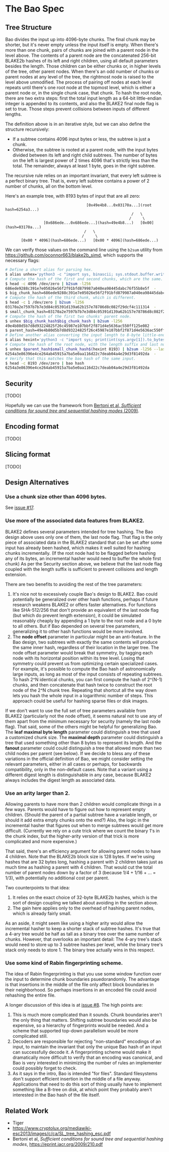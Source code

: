 # The Bao Spec

## Tree Structure

Bao divides the input up into 4096-byte chunks. The final chunk may be shorter,
but it's never empty unless the input itself is empty. When there's more than
one chunk, pairs of chunks are joined with a parent node in the level above.
The contents of a parent node are the concatenated 256-bit BLAKE2b hashes of
its left and right children, using all default parameters besides the length.
Those children can be either chunks or, in higher levels of the tree, other
parent nodes. When there's an odd number of chunks or parent nodes at any level
of the tree, the rightmost node is raised to the level above unmodified. The
process of pairing off nodes at each level repeats until there's one root node
at the topmost level, which is either a parent node or, in the single chunk
case, that chunk. To hash the root node, there are two extra steps: first the
total input length as a 64-bit little-endian integer is appended to its
contents, and also the BLAKE2 final node flag is set to true. Those steps
prevent collisions between inputs of different lengths.

The definition above is in an iterative style, but we can also define the
structure recursively:

- If a subtree contains 4096 input bytes or less, the subtree is just a chunk.
- Otherwise, the subtree is rooted at a parent node, with the input bytes
  divided between its left and right child subtrees. The number of bytes on the
  left is largest power of 2 times 4096 that's strictly less than the total.
  The remainder, always at least 1 byte, goes in the right subtree.

The recursive rule relies on an important invariant, that every left subtree is
a perfect binary tree. That is, every left subtree contains a power of 2 number
of chunks, all on the bottom level.

Here's an example tree, with 8193 bytes of input that are all zero:

```
                                    [0x49e4b8...0x03170a...](root hash=6254a3...)
                                                        /   \
                                                       /     \
                 [0x686ede...0x686ede...](hash=49e4b8...)   [0x00](hash=03170a...)
                                   /   \
                                  /     \
       [0x00 * 4096](hash=686ede...)   [0x00 * 4096](hash=686ede...)
```

We can verify those values on the command line using the `b2sum` utility from
https://github.com/oconnor663/blake2b_simd, which supports the necessary flags:

```bash
# Define a short alias for parsing hex.
$ alias unhex='python3 -c "import sys, binascii; sys.stdout.buffer.write(binascii.unhexlify(sys.argv[1]))"'
# Compute the hash of the first and second chunks, which are the same.
$ head -c 4096 /dev/zero | b2sum -l256
686ede9288c391e7e05026e56f2f91bfd879987a040ea98445dabc76f55b8e5f  -
$ big_chunk_hash=686ede9288c391e7e05026e56f2f91bfd879987a040ea98445dabc76f55b8e5f
# Compute the hash of the third chunk, which is different.
$ head -c 1 /dev/zero | b2sum -l256
03170a2e7597b7b7e3d84c05391d139a62b157e78786d8c082f29dcf4c111314  -
$ small_chunk_hash=03170a2e7597b7b7e3d84c05391d139a62b157e78786d8c082f29dcf4c111314
# Compute the hash of the first two chunks' parent node.
$ unhex $big_chunk_hash$big_chunk_hash | b2sum -l256
49e4b80d5b7d8d93224825f26c45987e107bbf2f871d4e5636ac550ff125e082  -
$ parent_hash=49e4b80d5b7d8d93224825f26c45987e107bbf2f871d4e5636ac550ff125e082
# Define another alias converting the input length to 8-byte little-endian hex.
$ alias hexint='python3 -c "import sys; print(int(sys.argv[1]).to_bytes(8, \"little\").hex())"'
# Compute the hash of the root node, with the length suffix and last node flag.
$ unhex $parent_hash$small_chunk_hash$(hexint 8193) | b2sum -l256 --last-node
6254a3e86396e4ce264ab45915a7ba5e0aa116d22c7deab04a4e29d3f81492da  -
# Verify that this matches the bao hash of the same input.
$ head -c 8193 /dev/zero | bao hash
6254a3e86396e4ce264ab45915a7ba5e0aa116d22c7deab04a4e29d3f81492da
```

## Security

[TODO]

Hopefully we can use the framework from [Bertoni et al, *Sufficient conditions
for sound tree and sequential hashing modes*
(2009)](https://eprint.iacr.org/2009/210.pdf).

## Encoding format

[TODO]

## Slicing format

[TODO]
## Design Alternatives

### Use a chunk size other than 4096 bytes.

See [issue #17](https://github.com/oconnor663/bao/issues/17).

### Use more of the associated data features from BLAKE2.

BLAKE2 defines several parameters intended for tree hashing. The Bao design
above uses only one of them, the last node flag. That flag is the only piece of
associated data in the BLAKE2 standard that can be set after some input has
already been hashed, which makes it well suited for hashing chunks
incrementally. (If the root node had to be flagged before hashing any of its
bytes, an incremental hasher would need to buffer the whole first chunk) As per
the Security section above, we believe that the last node flag coupled with the
length suffix is sufficient to prevent collisions and length extension.

There are two benefits to avoiding the rest of the tree parameters:

1. It's nice not to excessively couple Bao's design to BLAKE2. Bao could
   potentially be generalized over other hash functions, perhaps if future
   research weakens BLAKE2 or offers faster alternatives. For functions like
   SHA-512/256 that don't provide an equivalent of the last node flag (but
   which do prevent length extension), it could be simulated reasonably cheaply
   by appending a 1 byte to the root node and a 0 byte to all others. But if
   Bao depended on several tree parameters, generalizing it to other hash
   functions would be more involved.
2. The **node offset** parameter in particular might be an anti-feature. In the
   Bao design, two subtrees with exactly the same contents will produce the
   same inner hash, regardless of their location in the larger tree. The node
   offset parameter would break that symmetry, by tagging each node with its
   horizontal position within its tree level. Losing that symmetry could
   prevent us from optimizing certain specialized cases. For example, it's
   possible to compute the Bao hash of astronomically large inputs, as long as
   most of the input consists of repeating subtrees. To hash 2^N identical
   chunks, you can first compute the hash of 2^(N-1) chunks, and then
   concatenate that hash twice to construct the root node of the 2^N chunk
   tree. Repeating that shortcut all the way down lets you hash the whole input
   in a logarithmic number of steps. This approach could be useful for hashing
   sparse files or disk images.

If we don't want to use the full set of tree parameters available from BLAKE2
(particularly not the node offset), it seems natural not to use any of them
apart from the minimum necessary for security (namely the last node flag). That
said, some of the others might be helpful for generalizing Bao. The **leaf
maximal byte length** parameter could distinguish a tree that used a customized
chunk size. The **maximal depth** parameter could distinguish a tree that used
something other than 8 bytes to represent its length. And the **fanout**
parameter could could distinguish a tree that allowed more than two child nodes
per parent (see below). If we decide to bless any of these variations in the
official definition of Bao, we might consider setting the relevant parameters,
either in all cases or perhaps, for backwards compatibility, only in the
non-default cases. Note that a variant using a different digest length is
distinguishable in any case, because BLAKE2 always includes the digest length
as associated data.

### Use an arity larger than 2.

Allowing parents to have more than 2 children would complicate things in a few
ways. Parents would have to figure out how to represent empty children. (Should
the parent of a partial subtree have a variable length, or should it add extra
empty chunks onto the end?) Also, the logic in the incremental hasher that
figures out when to merge subtrees would get more difficult. (Currently we rely
on a cute trick where we count the binary 1's in the chunk index, but the
higher-arity version of that trick is more complicated and more expensive.)

That said, there's an efficiency argument for allowing parent nodes to have 4
children. Note that the BLAKE2b block size is 128 bytes. If we're using hashes
that are 32 bytes long, hashing a parent with 2 children takes just as much
time as hashing a parent with 4 children. That would cut the total number of
parent nodes down by a factor of 3 (because 1/4 + 1/16 + ... = 1/3), with
potentially no additional cost per parent.

Two counterpoints to that idea:

1. It relies on the exact choice of 32-byte BLAKE2b hashes, which is the sort
   of design coupling we talked about avoiding in the section above.
2. The gain here applies only to the overhead of hashing parent nodes, which is
   already fairly small.

As an aside, it might seem like using a higher arity would allow the
incremental hasher to keep a shorter stack of subtree hashes. It's true that a
4-ary tree would be half as tall as a binary tree over the same number of
chunks. However, that overlooks an important detail: The 4-ary tree's stack
would need to store up to 3 subtree hashes per level, while the binary tree's
stack only needs to store 1. The binary tree actually wins in this respect.

### Use some kind of Rabin fingerprinting scheme.

The idea of Rabin fingerprinting is that you use some window function over the
input to determine chunk boundaries psuedorandomly. The advantage is that
insertions in the middle of the file only affect block boundaries in their
neighborhood. So perhaps insertions in an encoded file could avoid rehashing
the entire file.

A longer discussion of this idea is at [issue #8](https://github.com/oconnor663/bao/issues/8).
The high points are:

1. This is much more complicated than it sounds. Chunk boundaries aren't the
   only thing that matters. Shifting subtree boundaries would also be
   expensive, so a hierarchy of fingerprints would be needed. And a scheme that
   supported top-down parallelism would be more complicated still.
2. Decoders are responsible for rejecting "non-standard" encodings of an input,
   to maintain the invariant that only the unique Bao hash of an input can
   successfully decode it. A fingerprinting scheme would make it dramatically
   more difficult to verify that an encoding was canonical, and Bao is very
   interested in minimizing the number of rules an implementer could possibly
   forget to check.
3. As it says in the intro, Bao is intended "for files". Standard filesystems
   don't support efficient insertion in the middle of a file anyway.
   Applications that need to do this sort of thing usually have to implement
   something like a B-tree on disk, at which point they probably aren't
   interested in the Bao hash of the file itself.

## Related Work

- Tiger
- https://www.cryptolux.org/mediawiki-esc2013/images/c/ca/SL_tree_hashing_esc.pdf
- Bertoni et al, *Sufficient conditions for sound tree and sequential hashing
  modes*, https://eprint.iacr.org/2009/210.pdf
